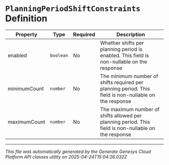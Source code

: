 # `PlanningPeriodShiftConstraints` Definition

| Property | Type | Required | Description |
|----------|------|----------|-------------|
| enabled | `boolean` | No | Whether shifts per planning period is enabled. This field is non-nullable on the response |
| minimumCount | `number` | No | The minimum number of shifts required per planning period. This field is non-nullable on the response |
| maximumCount | `number` | No | The maximum number of shifts allowed per planning period. This field is non-nullable on the response |

---

*This file was automatically generated by the Generate Genesys Cloud Platform API classes utility on 2025-04-24T15:04:26.032Z*